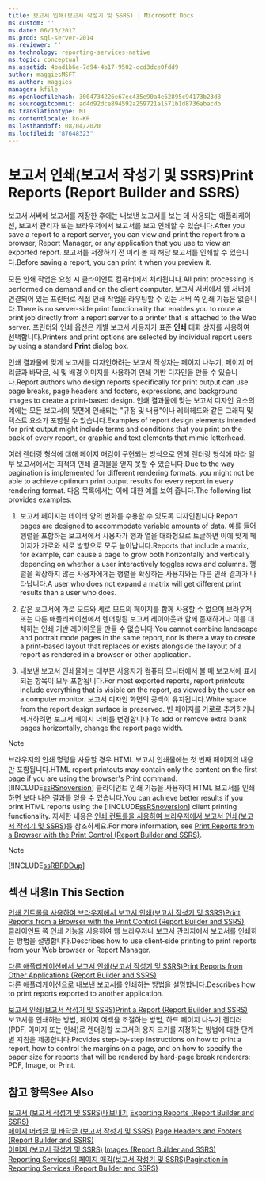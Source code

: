 ```yaml
---
title: 보고서 인쇄(보고서 작성기 및 SSRS) | Microsoft Docs
ms.custom: ''
ms.date: 06/13/2017
ms.prod: sql-server-2014
ms.reviewer: ''
ms.technology: reporting-services-native
ms.topic: conceptual
ms.assetid: 4bad1b6e-7d94-4b17-9502-ccd3dce0fdd9
author: maggiesMSFT
ms.author: maggies
manager: kfile
ms.openlocfilehash: 3004734226e67ec435e90a4e62895c94173b23d8
ms.sourcegitcommit: ad4d92dce894592a259721a1571b1d8736abacdb
ms.translationtype: MT
ms.contentlocale: ko-KR
ms.lasthandoff: 08/04/2020
ms.locfileid: "87648323"
---
```

# <a name="print-reports-report-builder-and-ssrs"></a><span data-ttu-id="b0429-102">보고서 인쇄(보고서 작성기 및 SSRS)</span><span class="sxs-lookup"><span data-stu-id="b0429-102">Print Reports (Report Builder and SSRS)</span></span>
  <span data-ttu-id="b0429-103">보고서 서버에 보고서를 저장한 후에는 내보낸 보고서를 보는 데 사용되는 애플리케이션, 보고서 관리자 또는 브라우저에서 보고서를 보고 인쇄할 수 있습니다.</span><span class="sxs-lookup"><span data-stu-id="b0429-103">After you save a report to a report server, you can view and print the report from a browser, Report Manager, or any application that you use to view an exported report.</span></span> <span data-ttu-id="b0429-104">보고서를 저장하기 전 미리 볼 때 해당 보고서를 인쇄할 수 있습니다.</span><span class="sxs-lookup"><span data-stu-id="b0429-104">Before saving a report, you can print it when you preview it.</span></span>  
  
 <span data-ttu-id="b0429-105">모든 인쇄 작업은 요청 시 클라이언트 컴퓨터에서 처리됩니다.</span><span class="sxs-lookup"><span data-stu-id="b0429-105">All print processing is performed on demand and on the client computer.</span></span> <span data-ttu-id="b0429-106">보고서 서버에서 웹 서버에 연결되어 있는 프린터로 직접 인쇄 작업을 라우팅할 수 있는 서버 쪽 인쇄 기능은 없습니다.</span><span class="sxs-lookup"><span data-stu-id="b0429-106">There is no server-side print functionality that enables you to route a print job directly from a report server to a printer that is attached to the Web server.</span></span> <span data-ttu-id="b0429-107">프린터와 인쇄 옵션은 개별 보고서 사용자가 표준 **인쇄** 대화 상자를 사용하여 선택합니다.</span><span class="sxs-lookup"><span data-stu-id="b0429-107">Printers and print options are selected by individual report users by using a standard **Print** dialog box.</span></span>  
  
 <span data-ttu-id="b0429-108">인쇄 결과물에 맞게 보고서를 디자인하려는 보고서 작성자는 페이지 나누기, 페이지 머리글과 바닥글, 식 및 배경 이미지를 사용하여 인쇄 기반 디자인을 만들 수 있습니다.</span><span class="sxs-lookup"><span data-stu-id="b0429-108">Report authors who design reports specifically for print output can use page breaks, page headers and footers, expressions, and background images to create a print-based design.</span></span> <span data-ttu-id="b0429-109">인쇄 결과물에 맞는 보고서 디자인 요소의 예에는 모든 보고서의 뒷면에 인쇄되는 "규정 및 내용"이나 레터헤드와 같은 그래픽 및 텍스트 요소가 포함될 수 있습니다.</span><span class="sxs-lookup"><span data-stu-id="b0429-109">Examples of report design elements intended for print output might include terms and conditions that you print on the back of every report, or graphic and text elements that mimic letterhead.</span></span>  
  
 <span data-ttu-id="b0429-110">여러 렌더링 형식에 대해 페이지 매김이 구현되는 방식으로 인해 렌더링 형식에 따라 일부 보고서에서는 최적의 인쇄 결과물을 얻지 못할 수 있습니다.</span><span class="sxs-lookup"><span data-stu-id="b0429-110">Due to the way pagination is implemented for different rendering formats, you might not be able to achieve optimum print output results for every report in every rendering format.</span></span> <span data-ttu-id="b0429-111">다음 목록에서는 이에 대한 예를 보여 줍니다.</span><span class="sxs-lookup"><span data-stu-id="b0429-111">The following list provides examples:</span></span>  
  
1.  <span data-ttu-id="b0429-112">보고서 페이지는 데이터 양의 변화를 수용할 수 있도록 디자인됩니다.</span><span class="sxs-lookup"><span data-stu-id="b0429-112">Report pages are designed to accommodate variable amounts of data.</span></span> <span data-ttu-id="b0429-113">예를 들어 행렬을 포함하는 보고서에서 사용자가 행과 열을 대화형으로 토글하면 이에 맞게 페이지가 가로와 세로 방향으로 모두 늘어납니다.</span><span class="sxs-lookup"><span data-stu-id="b0429-113">Reports that include a matrix, for example, can cause a page to grow both horizontally and vertically depending on whether a user interactively toggles rows and columns.</span></span> <span data-ttu-id="b0429-114">행렬을 확장하지 않는 사용자에게는 행렬을 확장하는 사용자와는 다른 인쇄 결과가 나타납니다.</span><span class="sxs-lookup"><span data-stu-id="b0429-114">A user who does not expand a matrix will get different print results than a user who does.</span></span>  
  
2.  <span data-ttu-id="b0429-115">같은 보고서에 가로 모드와 세로 모드의 페이지를 함께 사용할 수 없으며 브라우저 또는 다른 애플리케이션에서 렌더링된 보고서 레이아웃과 함께 존재하거나 이를 대체하는 인쇄 기반 레이아웃을 만들 수 없습니다.</span><span class="sxs-lookup"><span data-stu-id="b0429-115">You cannot combine landscape and portrait mode pages in the same report, nor is there a way to create a print-based layout that replaces or exists alongside the layout of a report as rendered in a browser or other application.</span></span>  
  
3.  <span data-ttu-id="b0429-116">내보낸 보고서 인쇄물에는 대부분 사용자가 컴퓨터 모니터에서 볼 때 보고서에 표시되는 항목이 모두 포함됩니다.</span><span class="sxs-lookup"><span data-stu-id="b0429-116">For most exported reports, report printouts include everything that is visible on the report, as viewed by the user on a computer monitor.</span></span> <span data-ttu-id="b0429-117">보고서 디자인 화면의 공백이 유지됩니다.</span><span class="sxs-lookup"><span data-stu-id="b0429-117">White space from the report design surface is preserved.</span></span> <span data-ttu-id="b0429-118">빈 페이지를 가로로 추가하거나 제거하려면 보고서 페이지 너비를 변경합니다.</span><span class="sxs-lookup"><span data-stu-id="b0429-118">To add or remove extra blank pages horizontally, change the report page width.</span></span>  
  
> [!NOTE]  
>  <span data-ttu-id="b0429-119">브라우저의 인쇄 명령을 사용할 경우 HTML 보고서 인쇄물에는 첫 번째 페이지의 내용만 포함됩니다.</span><span class="sxs-lookup"><span data-stu-id="b0429-119">HTML report printouts may contain only the content on the first page if you are using the browser's Print command.</span></span> <span data-ttu-id="b0429-120">[!INCLUDE[ssRSnoversion](../../includes/ssrsnoversion-md.md)] 클라이언트 인쇄 기능을 사용하여 HTML 보고서를 인쇄하면 보다 나은 결과를 얻을 수 있습니다.</span><span class="sxs-lookup"><span data-stu-id="b0429-120">You can achieve better results if you print HTML reports using the [!INCLUDE[ssRSnoversion](../../includes/ssrsnoversion-md.md)] client printing functionality.</span></span> <span data-ttu-id="b0429-121">자세한 내용은 [인쇄 컨트롤을 사용하여 브라우저에서 보고서 인쇄&#40;보고서 작성기 및 SSRS&#41;](print-reports-from-a-browser-with-the-print-control-report-builder-and-ssrs.md)를 참조하세요.</span><span class="sxs-lookup"><span data-stu-id="b0429-121">For more information, see [Print Reports from a Browser with the Print Control &#40;Report Builder and SSRS&#41;](print-reports-from-a-browser-with-the-print-control-report-builder-and-ssrs.md).</span></span>  
  
> [!NOTE]  
>  [!INCLUDE[ssRBRDDup](../../includes/ssrbrddup-md.md)]  
  
## <a name="in-this-section"></a><span data-ttu-id="b0429-122">섹션 내용</span><span class="sxs-lookup"><span data-stu-id="b0429-122">In This Section</span></span>  
 [<span data-ttu-id="b0429-123">인쇄 컨트롤을 사용하여 브라우저에서 보고서 인쇄&#40;보고서 작성기 및 SSRS&#41;</span><span class="sxs-lookup"><span data-stu-id="b0429-123">Print Reports from a Browser with the Print Control &#40;Report Builder and SSRS&#41;</span></span>](print-reports-from-a-browser-with-the-print-control-report-builder-and-ssrs.md)  
 <span data-ttu-id="b0429-124">클라이언트 쪽 인쇄 기능을 사용하여 웹 브라우저나 보고서 관리자에서 보고서를 인쇄하는 방법을 설명합니다.</span><span class="sxs-lookup"><span data-stu-id="b0429-124">Describes how to use client-side printing to print reports from your Web browser or Report Manager.</span></span>  
  
 [<span data-ttu-id="b0429-125">다른 애플리케이션에서 보고서 인쇄&#40;보고서 작성기 및 SSRS&#41;</span><span class="sxs-lookup"><span data-stu-id="b0429-125">Print Reports from Other Applications &#40;Report Builder and SSRS&#41;</span></span>](print-reports-from-other-applications-report-builder-and-ssrs.md)  
 <span data-ttu-id="b0429-126">다른 애플리케이션으로 내보낸 보고서를 인쇄하는 방법을 설명합니다.</span><span class="sxs-lookup"><span data-stu-id="b0429-126">Describes how to print reports exported to another application.</span></span>  
  
 [<span data-ttu-id="b0429-127">보고서 인쇄&#40;보고서 작성기 및 SSRS&#41;</span><span class="sxs-lookup"><span data-stu-id="b0429-127">Print a Report &#40;Report Builder and SSRS&#41;</span></span>](print-a-report-report-builder-and-ssrs.md)  
 <span data-ttu-id="b0429-128">보고서를 인쇄하는 방법, 페이지 여백을 조절하는 방법, 하드 페이지 나누기 렌더러(PDF, 이미지 또는 인쇄)로 렌더링할 보고서의 용지 크기를 지정하는 방법에 대한 단계별 지침을 제공합니다.</span><span class="sxs-lookup"><span data-stu-id="b0429-128">Provides step-by-step instructions on how to print a report, how to control the margins on a page, and on how to specify the paper size for reports that will be rendered by hard-page break renderers: PDF, Image, or Print.</span></span>  
  
## <a name="see-also"></a><span data-ttu-id="b0429-129">참고 항목</span><span class="sxs-lookup"><span data-stu-id="b0429-129">See Also</span></span>  
 <span data-ttu-id="b0429-130">[보고서 &#40;보고서 작성기 및 SSRS&#41;내보내기](export-reports-report-builder-and-ssrs.md) </span><span class="sxs-lookup"><span data-stu-id="b0429-130">[Exporting Reports &#40;Report Builder and SSRS&#41;](export-reports-report-builder-and-ssrs.md) </span></span>  
 <span data-ttu-id="b0429-131">[페이지 머리글 및 바닥글 &#40;보고서 작성기 및 SSRS&#41;](../report-design/page-headers-and-footers-report-builder-and-ssrs.md) </span><span class="sxs-lookup"><span data-stu-id="b0429-131">[Page Headers and Footers &#40;Report Builder and SSRS&#41;](../report-design/page-headers-and-footers-report-builder-and-ssrs.md) </span></span>  
 <span data-ttu-id="b0429-132">[이미지 &#40;보고서 작성기 및 SSRS&#41;](../report-design/images-report-builder-and-ssrs.md) </span><span class="sxs-lookup"><span data-stu-id="b0429-132">[Images &#40;Report Builder and SSRS&#41;](../report-design/images-report-builder-and-ssrs.md) </span></span>  
 [<span data-ttu-id="b0429-133">Reporting Services의 페이지 매김&#40;보고서 작성기 및 SSRS&#41;</span><span class="sxs-lookup"><span data-stu-id="b0429-133">Pagination in Reporting Services &#40;Report Builder  and SSRS&#41;</span></span>](../report-design/pagination-in-reporting-services-report-builder-and-ssrs.md)  
  
  
